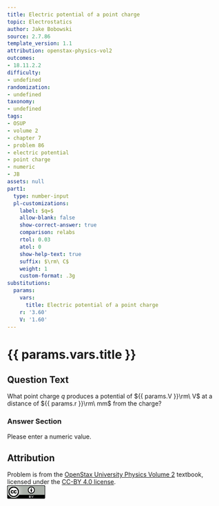```yaml
---
title: Electric potential of a point charge
topic: Electrostatics
author: Jake Bobowski
source: 2.7.86
template_version: 1.1
attribution: openstax-physics-vol2
outcomes:
- 18.11.2.2
difficulty:
- undefined
randomization:
- undefined
taxonomy:
- undefined
tags:
- OSUP
- volume 2
- chapter 7
- problem 86
- electric potential
- point charge
- numeric
- JB
assets: null
part1:
  type: number-input
  pl-customizations:
    label: $q=$
    allow-blank: false
    show-correct-answer: true
    comparison: relabs
    rtol: 0.03
    atol: 0
    show-help-text: true
    suffix: $\rm\ C$
    weight: 1
    custom-format: .3g
substitutions:
  params:
    vars:
      title: Electric potential of a point charge
    r: '3.60'
    V: '1.60'
---
```

# {{ params.vars.title }}

## Question Text

What point charge $q$ produces a potential of ${{ params.V }}\rm\ V$ at a distance of ${{ params.r }}\rm\ mm$ from the charge?

### Answer Section

Please enter a numeric value.

## Attribution

Problem is from the [OpenStax University Physics Volume 2](https://openstax.org/details/books/university-physics-volume-2) textbook, licensed under the [CC-BY 4.0 license](https://creativecommons.org/licenses/by/4.0/).<br>![Image representing the Creative Commons 4.0 BY license.](https://raw.githubusercontent.com/firasm/bits/master/by.png)